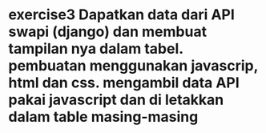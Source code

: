 # exercise3 Dapatkan data dari API swapi (django) dan membuat tampilan nya dalam tabel. pembuatan menggunakan javascrip, html dan css. mengambil data API pakai javascript dan di letakkan dalam table masing-masing
